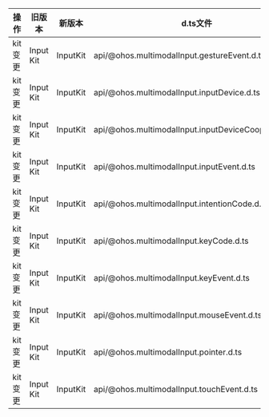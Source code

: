 | 操作 | 旧版本 | 新版本 | d.ts文件 |
| ---- | ------ | ------ | -------- |
|kit变更|Input Kit|InputKit|api/@ohos.multimodalInput.gestureEvent.d.ts|
|kit变更|Input Kit|InputKit|api/@ohos.multimodalInput.inputDevice.d.ts|
|kit变更|Input Kit|InputKit|api/@ohos.multimodalInput.inputDeviceCooperate.d.ts|
|kit变更|Input Kit|InputKit|api/@ohos.multimodalInput.inputEvent.d.ts|
|kit变更|Input Kit|InputKit|api/@ohos.multimodalInput.intentionCode.d.ts|
|kit变更|Input Kit|InputKit|api/@ohos.multimodalInput.keyCode.d.ts|
|kit变更|Input Kit|InputKit|api/@ohos.multimodalInput.keyEvent.d.ts|
|kit变更|Input Kit|InputKit|api/@ohos.multimodalInput.mouseEvent.d.ts|
|kit变更|Input Kit|InputKit|api/@ohos.multimodalInput.pointer.d.ts|
|kit变更|Input Kit|InputKit|api/@ohos.multimodalInput.touchEvent.d.ts|
